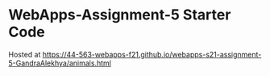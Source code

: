 # WebApps-Assignment-5 Starter Code

Hosted at https://44-563-webapps-f21.github.io/webapps-s21-assignment-5-GandraAlekhya/animals.html
